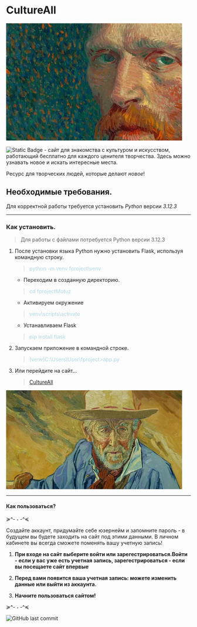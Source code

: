 # CultureAll


<img src="vvggg.webp"/>


![Static Badge](https://img.shields.io/badge/CultureALL-lightblue) - сайт для знакомства с культуром и искусством, работающий бесплатно для каждого ценителя творчества. Здесь можно узнавать новое и искать интересные места.

 Ресурс для творческих людей, которые делают *новое*!

 ## Необходимые требования. ##
  Для корректной работы требуется установить *Python* версии  *3.12.3*

 ___
 ### Как установить. ###
 > Для работы с файлами потребуется Python версии 3.12.3

 1. После установки языка Python нужно установить Flask, используя командную строку.
    ><span style="color: lightblue;">python -m venv fproject\venv </span>
    

       * Переходим в созданную директорию.
    ><span style="color: lightblue;">cd fprojectMotuz</span>
     

       * Активируем окружение
      ><span style="color: lightblue;">venv\scripts\activate</span>
    
       * Устанавливаем Flask
      ><span style="color: lightblue;">pip install flask</span>
     
2. Запускаем приложение в командной строке.
   ><span style="color: lightblue;">(venv)C:\Users\User\fproject>app.py</span>
3. Или перейдите на сайт...
   >[CultureAll](https://myproject-graq.onrender.com/profile "Ссылка на сайт")

<img src="i.webp" />
   
___
#### Как пользоваться? ####

≽^- ˕ -^≼

Создайте аккаунт, придумайте себе юзернейм и запомните пароль - в будущем вы будете заходить на сайт под этими данными. В личном кабинете вы всегда сможете поменять вашу учетную запись!

1. **При входе на сайт выберите войти или зарегестрироваться.Войти - если у вас уже есть учетная запись, зарегестрироваться - если вы посещаете сайт впервые**


2. **Перед вами появится ваша учетная запись: можете изменить данные или выйти из аккаунта.**

3. **Начните пользоваться сайтом!**

≽^- ˕ -^≼


 ![GitHub last commit](https://img.shields.io/github/last-commit/m3eof/MyProject?labelColor=white&color=lightblue)



     
    

